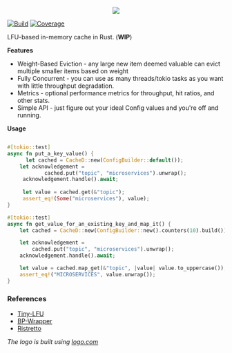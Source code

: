 <p align="center">
  <img src="https://user-images.githubusercontent.com/21108320/230467879-7e2fa76a-627a-4074-8ab7-6d878b68b432.png"/>
</p>

[![Build](https://github.com/SarthakMakhija/cached/actions/workflows/build.yml/badge.svg?branch=main)](https://github.com/SarthakMakhija/cached/actions/workflows/build.yml)
[![Coverage](https://codecov.io/gh/SarthakMakhija/cached/branch/main/graph/badge.svg?token=ED4FKSYPCU)](https://codecov.io/gh/SarthakMakhija/cached)

LFU-based in-memory cache in Rust. (**WIP**)

**Features**
- Weight-Based Eviction - any large new item deemed valuable can evict multiple smaller items based on weight
- Fully Concurrent - you can use as many threads/tokio tasks as you want with little throughput degradation.
- Metrics - optional performance metrics for throughput, hit ratios, and other stats.
- Simple API - just figure out your ideal Config values and you're off and running.

**Usage**
```rust

#[tokio::test]
async fn put_a_key_value() {
	  let cached = CacheD::new(ConfigBuilder::default());
    let acknowledgement =
            cached.put("topic", "microservices").unwrap();
     acknowledgement.handle().await;
     
     let value = cached.get(&"topic");
     assert_eq!(Some("microservices"), value);
}

#[tokio::test]
async fn get_value_for_an_existing_key_and_map_it() {
    let cached = CacheD::new(ConfigBuilder::new().counters(10).build());

    let acknowledgement =
        cached.put("topic", "microservices").unwrap();
    acknowledgement.handle().await;

    let value = cached.map_get(&"topic", |value| value.to_uppercase());
    assert_eq!("MICROSERVICES", value.unwrap());
}
```

### References

- [Tiny-LFU](https://dgraph.io/blog/refs/TinyLFU%20-%20A%20Highly%20Efficient%20Cache%20Admission%20Policy.pdf)
- [BP-Wrapper](https://dgraph.io/blog/refs/bp_wrapper.pdf)
- [Ristretto](https://github.com/dgraph-io/ristretto)

*The logo is built using [logo.com](https://app.logo.com/)*
